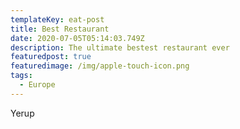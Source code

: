 ```yaml
---
templateKey: eat-post
title: Best Restaurant
date: 2020-07-05T05:14:03.749Z
description: The ultimate bestest restaurant ever
featuredpost: true
featuredimage: /img/apple-touch-icon.png
tags:
  - Europe
---
```

Yerup